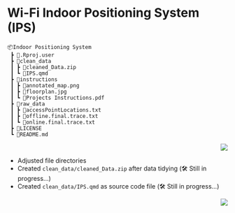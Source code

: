 # Wi-Fi Indoor Positioning System (IPS)

```
📦Indoor Positioning System
 ┣ 📂.Rproj.user
 ┣ 📂clean_data
 ┃ ┣ 📄cleaned_Data.zip
 ┃ ┗ 📄IPS.qmd
 ┣ 📂instructions
 ┃ ┣ 📄annotated_map.png
 ┃ ┣ 📄floorplan.jpg
 ┃ ┗ 📄Projects Instructions.pdf
 ┣ 📂raw_data
 ┃ ┣ 📄accessPointLocations.txt
 ┃ ┣ 📄offline.final.trace.txt
 ┃ ┗ 📄online.final.trace.txt
 ┣ 📄LICENSE
 ┗ 📄README.md
```

<p align="right">
<a href="https://github.com/cyrus-pdx/Indoor_positioning_system/tree/SingSong" target="_blank">
<img src="https://img.shields.io/badge/Wi--Fi IPS-v0.1-blue.svg?logo=Wikiquote" />
</a>
</p>


- Adjusted file directories
- Created `clean_data/cleaned_Data.zip` after data tidying (🛠️ Still in progress...)
- Created `clean_data/IPS.qmd` as source code file (🛠️ Still in progress...)

<p align="right">
<a href="https://github.com/cyrus-pdx/Indoor_positioning_system/tree/SingSong" target="_blank">
<img src="https://img.shields.io/github/last-commit/cyrus-pdx/Indoor_positioning_system/SingSong" />
</a>
</p>